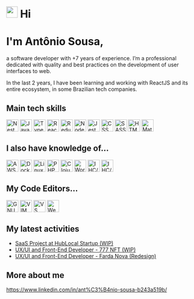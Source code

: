  <h1>
  <img src="https://emojis.slackmojis.com/emojis/images/1581521481/7799/kek.gif?1581521481f" width="30"/>  
  Hi
</h1>

# I'm Antônio Sousa,

a software developer with +7 years of experience. I’m a professional dedicated
with quality and best practices on the development of user interfaces to web.

In the last 2 years, I have been learning and working with ReactJS and its
entire ecosystem, in some Brazilian tech companies.

## Main tech skills
<span><img height="32" src="https://emojis.slackmojis.com/emojis/images/1566743763/6242/nestjs.png?1566743763" alt="Nest JS" /></span>
<span><img height="32" src="https://emojis.slackmojis.com/emojis/images/1450441296/151/javascript.png?1450441296" alt="JavaScript" /></span>
<span><img height="32" src="https://emojis.slackmojis.com/emojis/images/1479745458/1383/typescript.png?1479745458" alt="TypeScript" /></span>
<span><img  height="32" src="https://emojis.slackmojis.com/emojis/images/1473950148/1161/react.png?1473950148" alt="ReactJS" /></span>
<span><img height="32" src="https://emojis.slackmojis.com/emojis/images/1462128189/390/redux.png?1462128189" alt="Redux" /></span>
<span><img  height="32" src="https://emojis.slackmojis.com/emojis/images/1533426774/4425/nodejs.png?1533426774" alt="NodeJS" /></span>
<span><img  height="32" src="https://emojis.slackmojis.com/emojis/images/1532540801/4295/jest.png?1532540801" alt="Jest" /></span>
<span><img height="32" src="https://emojis.slackmojis.com/emojis/images/1497185511/2411/css.jpg?1497185511" alt="CSS" /></span>
<span><img  height="32" src="https://emojis.slackmojis.com/emojis/images/1470342476/703/sass.png?1470342476" alt="SASS" /></span>
<span><img height="32" src="https://emojis.slackmojis.com/emojis/images/1470343792/719/html5.png?1470343792" alt="HTML" /></span>
<span><img height="32" src="https://emojis.slackmojis.com/emojis/images/1494443907/2237/material_design.png?1494443907" alt="Material UI - React" /></span>

## I also have knowledge of...
<span><img  height="32" src="https://emojis.slackmojis.com/emojis/images/1507180554/2988/aws.png?1507180554" alt="AWS" /></span>
<span><img  height="32" src="https://emojis.slackmojis.com/emojis/images/1462400762/397/docker.png?1462400762" alt="Docker" /></span>
<span><img  height="32" src="https://emojis.slackmojis.com/emojis/images/1551101669/5413/linux.png?1551101669" alt="Linux" /></span>
<span><img  height="32" src="https://emojis.slackmojis.com/emojis/images/1450319454/130/php.png?1450319454" alt="PHP" /></span>
<span><img  height="32" src="https://emojis.slackmojis.com/emojis/images/1461993145/378/clojure.gif?1461993145" alt="Clojure" /></span>
<span><img  height="32" src="https://emojis.slackmojis.com/emojis/images/1467305795/624/wordpress.png?1467305795" alt="Worpress" /></span>
<span><img  height="32" src="https://emojis.slackmojis.com/emojis/images/1470351458/734/ux.png?1470351458" alt="IHC/UX" /></span>
<span><img  height="32" src="https://emojis.slackmojis.com/emojis/images/1450470347/198/postgresql.png?1450470347" alt="IHC/UX" /></span>

## My Code Editors...
<span><img  height="32" src="https://emojis.slackmojis.com/emojis/images/1494295411/2228/emacs.png?1494295411" alt="GNU Emacs" /></span>
<span><img  height="32" src="https://emojis.slackmojis.com/emojis/images/1470299685/700/vim.png?1470299685" alt="VIM" /></span>
<span><img  height="32" src="https://emojis.slackmojis.com/emojis/images/1588895440/8944/vscode.png?1588895440" alt="VS Code" /></span>
<span><img  height="32" src="https://emojis.slackmojis.com/emojis/images/1487711673/1779/webstorm.png?1487711673" alt="Web Storm" /></span>

## My latest activities
* [SaaS Project at HubLocal Startup (WIP)](https://hublocal.com.br/)
* [UX/UI and Front-End Developer - 777 NFT (WIP)](https://www.instagram.com/777nftbrasil/)
* [UX/UI and Front-End Developer - Farda Nova (Redesign)](https://saas.hublocal.com.br/)

## More about me
https://www.linkedin.com/in/ant%C3%B4nio-sousa-b243a519b/
